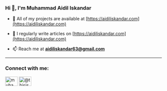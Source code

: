 ### **Hi 👋, I'm Muhammad Aidil Iskandar**

- 📔 All of my projects are available at [https://aidiliskandar.com](https://aidiliskandar.com)

- 📝 I regularly write articles on [https://aidiliskandar.com](https://aidiliskandar.com)

- 📫 Reach me at **aidiliskandar63@gmail.com**

---

<h3 align="left">Connect with me:</h3>
<p align="left">
<a href="https://linkedin.com/in/muhammad-aidil-iskandar" target="blank"><img align="center" src="https://raw.githubusercontent.com/rahuldkjain/github-profile-readme-generator/master/src/images/icons/Social/linked-in-alt.svg" alt="muhammad-aidil-iskandar" height="30" width="40" /></a>
<a href="https://medium.com/@thisisaidil" target="blank"><img align="center" src="https://raw.githubusercontent.com/rahuldkjain/github-profile-readme-generator/master/src/images/icons/Social/medium.svg" alt="@thisisaidil" height="30" width="40" /></a>
</p>
